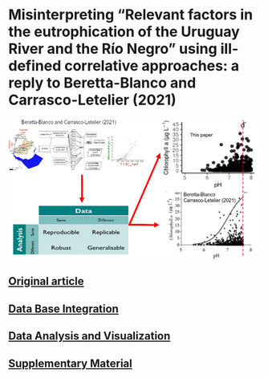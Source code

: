 # Misinterpreting “Relevant factors in the eutrophication of the Uruguay River and the Río Negro” using ill-defined correlative approaches: a reply to Beretta-Blanco and Carrasco-Letelier (2021)


![Graphical Abstract](5.img/Graphical_Abstract_0.5.png)

## [Original article](https://www.sciencedirect.com/science/article/pii/S0048969720368303) 

## [Data Base Integration](https://github.com/NAlcan/Reply_BC2021/blob/DevPublication/Interactive_code_files/Data_integration_md.md)

## [Data Analysis and Visualization](https://github.com/NAlcan/Reply_BC2021/blob/DevPublication/Interactive_code_files/Data_AnalysisVisualization.md)

## [Supplementary Material]()
